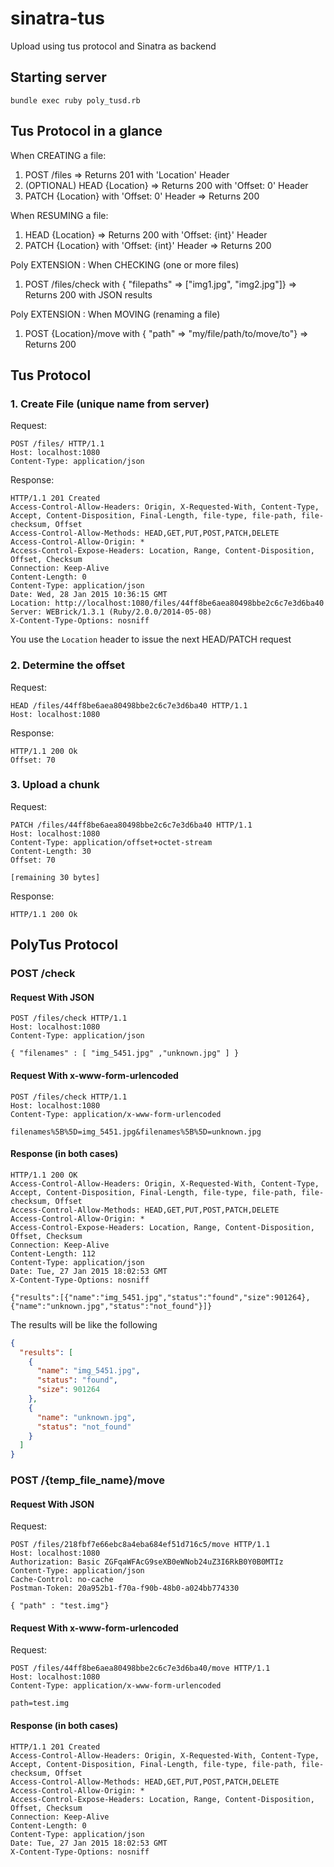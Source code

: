 # sinatra-tus
Upload using tus protocol and Sinatra as backend

## Starting server

```shell
bundle exec ruby poly_tusd.rb
```

## Tus Protocol in a glance

When CREATING a file:

1. POST /files => Returns 201 with 'Location' Header
2. (OPTIONAL) HEAD {Location} => Returns 200 with 'Offset: 0' Header
3. PATCH {Location} with 'Offset: 0' Header => Returns 200

When RESUMING a file:

1. HEAD {Location} => Returns 200 with 'Offset: {int}' Header
2. PATCH {Location} with 'Offset: {int}' Header => Returns 200

Poly EXTENSION : When CHECKING (one or more files)

1. POST /files/check with { "filepaths" => ["img1.jpg", "img2.jpg"]} => Returns 200 with JSON results


Poly EXTENSION : When MOVING (renaming a file)

1. POST {Location}/move with { "path" => "my/file/path/to/move/to"} => Returns 200


## Tus Protocol

### 1. Create File (unique name from server)

Request:
```
POST /files/ HTTP/1.1
Host: localhost:1080
Content-Type: application/json

```

Response:
```
HTTP/1.1 201 Created
Access-Control-Allow-Headers: Origin, X-Requested-With, Content-Type, Accept, Content-Disposition, Final-Length, file-type, file-path, file-checksum, Offset
Access-Control-Allow-Methods: HEAD,GET,PUT,POST,PATCH,DELETE
Access-Control-Allow-Origin: *
Access-Control-Expose-Headers: Location, Range, Content-Disposition, Offset, Checksum
Connection: Keep-Alive
Content-Length: 0
Content-Type: application/json
Date: Wed, 28 Jan 2015 10:36:15 GMT
Location: http://localhost:1080/files/44ff8be6aea80498bbe2c6c7e3d6ba40
Server: WEBrick/1.3.1 (Ruby/2.0.0/2014-05-08)
X-Content-Type-Options: nosniff

```

You use the `Location` header to issue the next HEAD/PATCH request

### 2. Determine the offset

Request:
```
HEAD /files/44ff8be6aea80498bbe2c6c7e3d6ba40 HTTP/1.1
Host: localhost:1080
```

Response:
```
HTTP/1.1 200 Ok
Offset: 70
```

### 3. Upload a chunk

Request:
```
PATCH /files/44ff8be6aea80498bbe2c6c7e3d6ba40 HTTP/1.1
Host: localhost:1080
Content-Type: application/offset+octet-stream
Content-Length: 30
Offset: 70

[remaining 30 bytes]
```

Response:
```
HTTP/1.1 200 Ok
```

## PolyTus Protocol

### POST /check


#### Request With JSON

```
POST /files/check HTTP/1.1
Host: localhost:1080
Content-Type: application/json

{ "filenames" : [ "img_5451.jpg" ,"unknown.jpg" ] }
```

#### Request With x-www-form-urlencoded

```
POST /files/check HTTP/1.1
Host: localhost:1080
Content-Type: application/x-www-form-urlencoded

filenames%5B%5D=img_5451.jpg&filenames%5B%5D=unknown.jpg
```

#### Response (in both cases)

```
HTTP/1.1 200 OK
Access-Control-Allow-Headers: Origin, X-Requested-With, Content-Type, Accept, Content-Disposition, Final-Length, file-type, file-path, file-checksum, Offset
Access-Control-Allow-Methods: HEAD,GET,PUT,POST,PATCH,DELETE
Access-Control-Allow-Origin: *
Access-Control-Expose-Headers: Location, Range, Content-Disposition, Offset, Checksum
Connection: Keep-Alive
Content-Length: 112
Content-Type: application/json
Date: Tue, 27 Jan 2015 18:02:53 GMT
X-Content-Type-Options: nosniff

{"results":[{"name":"img_5451.jpg","status":"found","size":901264},{"name":"unknown.jpg","status":"not_found"}]}
```

The results will be like the following

```json
{
  "results": [
    {
      "name": "img_5451.jpg",
      "status": "found",
      "size": 901264
    },
    {
      "name": "unknown.jpg",
      "status": "not_found"
    }
  ]
}
```

### POST /{temp_file_name}/move

#### Request With JSON

Request:
```
POST /files/218fbf7e66ebc8a4eba684ef51d716c5/move HTTP/1.1
Host: localhost:1080
Authorization: Basic ZGFqaWFAcG9seXB0eWNob24uZ3I6RkB0Y0B0MTIz
Content-Type: application/json
Cache-Control: no-cache
Postman-Token: 20a952b1-f70a-f90b-48b0-a024bb774330

{ "path" : "test.img"}
```

#### Request With x-www-form-urlencoded

Request:
```
POST /files/44ff8be6aea80498bbe2c6c7e3d6ba40/move HTTP/1.1
Host: localhost:1080
Content-Type: application/x-www-form-urlencoded

path=test.img
```

#### Response (in both cases)

```
HTTP/1.1 201 Created
Access-Control-Allow-Headers: Origin, X-Requested-With, Content-Type, Accept, Content-Disposition, Final-Length, file-type, file-path, file-checksum, Offset
Access-Control-Allow-Methods: HEAD,GET,PUT,POST,PATCH,DELETE
Access-Control-Allow-Origin: *
Access-Control-Expose-Headers: Location, Range, Content-Disposition, Offset, Checksum
Connection: Keep-Alive
Content-Length: 0
Content-Type: application/json
Date: Tue, 27 Jan 2015 18:02:53 GMT
X-Content-Type-Options: nosniff

```
